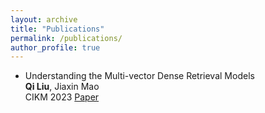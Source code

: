 ```yaml
---
layout: archive
title: "Publications"
permalink: /publications/
author_profile: true
---
```


<!-- {% if author.googlescholar %}
  You can also find my articles on <u><a href="{{author.googlescholar}}">my Google Scholar profile</a>.</u>
{% endif %}

{% include base_path %}

{% for post in site.publications reversed %}
  {% include archive-single.html %}
{% endfor %} -->

* Understanding the Multi-vector Dense Retrieval Models \
**Qi Liu**, Jiaxin Mao \
CIKM 2023 [Paper](https://dl.acm.org/doi/10.1145/3583780.3615282)
<!-- url -->
